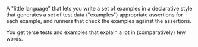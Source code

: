A "little language" that lets you write a set of examples in a
declarative style that generates a set of test data ("examples")
appropriate assertions for each example, and runners that check the
examples against the assertions.

You get terse tests and examples that explain a lot in (comparatively) few words. 


